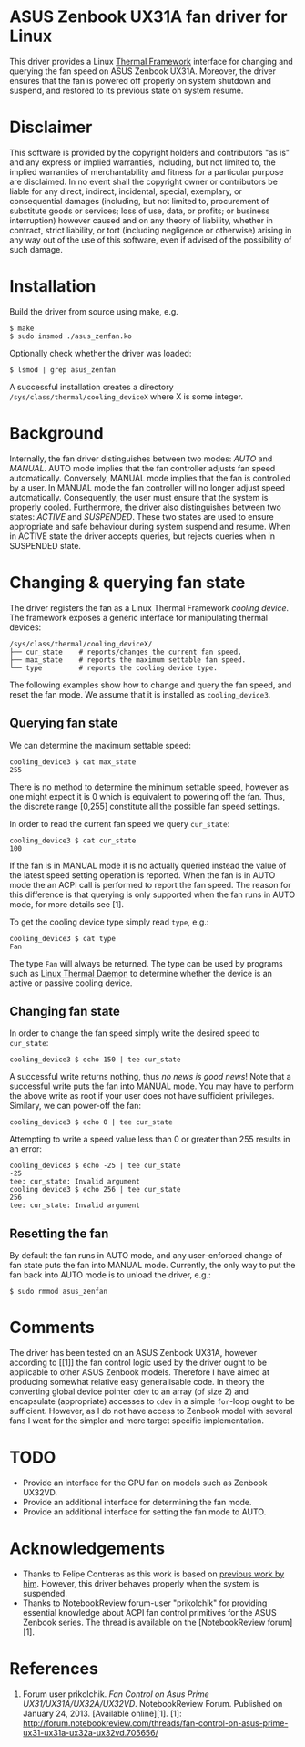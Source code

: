 ASUS Zenbook UX31A fan driver for Linux
===========
This driver provides a Linux [Thermal Framework](https://www.kernel.org/doc/Documentation/thermal/sysfs-api.txt) interface for changing and querying the fan speed on ASUS Zenbook UX31A. Moreover, the driver ensures that the fan is powered off properly on system shutdown and suspend, and restored to its previous state on system resume.

Disclaimer
===========
This software is provided by the copyright holders and contributors "as is"
and any express or implied warranties, including, but not limited to, the
implied warranties of merchantability and fitness for a particular purpose
are disclaimed. In no event shall the copyright owner or contributors be
liable for any direct, indirect, incidental, special, exemplary, or
consequential damages (including, but not limited to, procurement of
substitute goods or services; loss of use, data, or profits; or business
interruption) however caused and on any theory of liability, whether in
contract, strict liability, or tort (including negligence or otherwise)
arising in any way out of the use of this software, even if advised of the
possibility of such damage. 

Installation
===========
Build the driver from source using make, e.g.
```
$ make
$ sudo insmod ./asus_zenfan.ko
```
Optionally check whether the driver was loaded:
```
$ lsmod | grep asus_zenfan
```
A successful installation creates a directory `/sys/class/thermal/cooling_deviceX` where X is some integer.

Background
===========
Internally, the fan driver distinguishes between two modes: *AUTO* and *MANUAL*. AUTO mode implies that the fan controller adjusts fan speed automatically. Conversely, MANUAL mode implies that the fan is controlled by a user. In MANUAL mode the fan controller will no longer adjust speed automatically. Consequently, the user must ensure that the system is properly cooled.
Furthermore, the driver also distinguishes between two states: *ACTIVE* and *SUSPENDED*. These two states are used to ensure appropriate and safe behaviour during system suspend and resume. When in ACTIVE state the driver accepts queries, but rejects queries when in SUSPENDED state.

Changing & querying fan state
============
The driver registers the fan as a Linux Thermal Framework *cooling device*. The framework exposes a generic interface for manipulating thermal devices:
```
/sys/class/thermal/cooling_deviceX/
├── cur_state    # reports/changes the current fan speed.
├── max_state    # reports the maximum settable fan speed.
└── type         # reports the cooling device type.
```
The following examples show how to change and query the fan speed, and reset the fan mode. We assume that it is installed as `cooling_device3`.

Querying fan state
-----------
We can determine the maximum settable speed:
```
cooling_device3 $ cat max_state
255
```
There is no method to determine the minimum settable speed, however as one might expect it is 0 which is equivalent to powering off the fan. Thus, the discrete range [0,255] constitute all the possible fan speed settings.

In order to read the current fan speed we query `cur_state`:
```
cooling_device3 $ cat cur_state
100
```
If the fan is in MANUAL mode it is no actually queried instead the value of the latest speed setting operation is reported. When the fan is in AUTO mode the an ACPI call is performed to report the fan speed. The reason for this difference is that querying is only supported when the fan runs in AUTO mode, for more details see [1].

To get the cooling device type simply read `type`, e.g.:
```
cooling_device3 $ cat type
Fan
```
The type `Fan` will always be returned. The type can be used by programs such as [Linux Thermal Daemon](https://01.org/linux-thermal-daemon/documentation/introduction-thermal-daemon) to determine whether the device is an active or passive cooling device.

Changing fan state
-----------
In order to change the fan speed simply write the desired speed to `cur_state`:
```
cooling_device3 $ echo 150 | tee cur_state
```
A successful write returns nothing, thus *no news is good news*!
Note that a successful write puts the fan into MANUAL mode.
You may have to perform the above write as root if your user does not have sufficient privileges.
Similary, we can power-off the fan:
```
cooling_device3 $ echo 0 | tee cur_state
```
Attempting to write a speed value less than 0 or greater than 255 results in an error:
```
cooling_device3 $ echo -25 | tee cur_state
-25
tee: cur_state: Invalid argument
cooling device3 $ echo 256 | tee cur_state
256
tee: cur_state: Invalid argument
```

Resetting the fan
-----------
By default the fan runs in AUTO mode, and any user-enforced change of fan state puts the fan into MANUAL mode. Currently, the only way to put the fan back into AUTO mode is to unload the driver, e.g.:
```
$ sudo rmmod asus_zenfan
```

Comments
============
The driver has been tested on an ASUS Zenbook UX31A, however according to [[1]] the fan control logic used by the driver ought to be applicable to other ASUS Zenbook models. Therefore I have aimed at producing somewhat relative easy generalisable code. In theory the converting global device pointer `cdev` to an array (of size 2) and encapsulate (appropriate) accesses to `cdev` in a simple `for`-loop ought to be sufficient. However, as I do not have access to Zenbook model with several fans I went for the simpler and more target specific implementation.

TODO
============
* Provide an interface for the GPU fan on models such as Zenbook UX32VD.
* Provide an additional interface for determining the fan mode.
* Provide an additional interface for setting the fan mode to AUTO.

Acknowledgements
============
* Thanks to Felipe Contreras as this work is based on [previous work by him](https://gist.github.com/felipec/6169047). However, this driver behaves properly when the system is suspended.
* Thanks to NotebookReview forum-user "prikolchik" for providing essential knowledge about ACPI fan control primitives for the ASUS Zenbook series. The thread is available on the [NotebookReview forum][1].

References
=============
1. Forum user prikolchik. *Fan Control on Asus Prime UX31/UX31A/UX32A/UX32VD*. NotebookReview Forum. Published on January 24, 2013. [Available online][1].
[1]: http://forum.notebookreview.com/threads/fan-control-on-asus-prime-ux31-ux31a-ux32a-ux32vd.705656/
